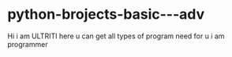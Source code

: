 # python-brojects-basic---adv
Hi i am ULTRITI here u can get all types of program need for u i am programmer 
